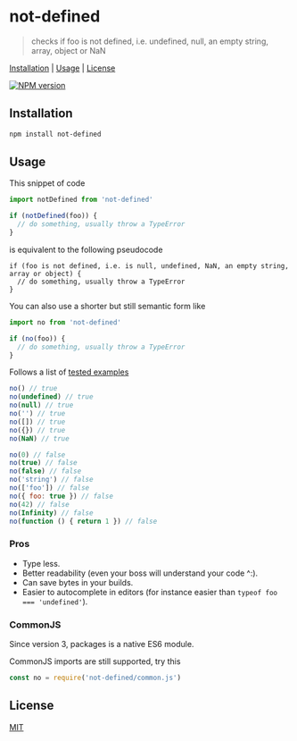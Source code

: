 # not-defined

> checks if foo is not defined, i.e. undefined, null, an empty string, array, object or NaN

[Installation](#installation) |
[Usage](#usage) |
[License](#license)

[![NPM version](https://badge.fury.io/js/not-defined.svg)](http://badge.fury.io/js/not-defined)

## Installation

```bash
npm install not-defined
```

## Usage

This snippet of code

```javascript
import notDefined from 'not-defined'

if (notDefined(foo)) {
  // do something, usually throw a TypeError
}
```

is equivalent to the following pseudocode

```
if (foo is not defined, i.e. is null, undefined, NaN, an empty string, array or object) {
  // do something, usually throw a TypeError
}
```

You can also use a shorter but still semantic form like

```javascript
import no from 'not-defined'

if (no(foo)) {
  // do something, usually throw a TypeError
}
```

Follows a list of [tested examples](https://github.com/fibo/not-defined/blob/master/test.js)

```javascript
no() // true
no(undefined) // true
no(null) // true
no('') // true
no([]) // true
no({}) // true
no(NaN) // true

no(0) // false
no(true) // false
no(false) // false
no('string') // false
no(['foo']) // false
no({ foo: true }) // false
no(42) // false
no(Infinity) // false
no(function () { return 1 }) // false
```

### Pros

* Type less.
* Better readability (even your boss will understand your code ^:).
* Can save bytes in your builds.
* Easier to autocomplete in editors (for instance easier than `typeof foo === 'undefined'`).

### CommonJS

Since version 3, packages is a native ES6 module.

CommonJS imports are still supported, try this

```js
const no = require('not-defined/common.js')
```

## License

[MIT](http://g14n.info/mit-license)


